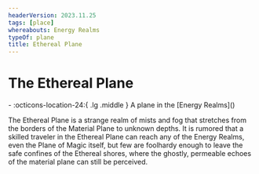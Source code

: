```yaml
---
headerVersion: 2023.11.25
tags: [place]
whereabouts: Energy Realms
typeOf: plane
title: Ethereal Plane
---
```

# The Ethereal Plane
<div class="grid cards ext-narrow-margin ext-one-column" markdown>
-    :octicons-location-24:{ .lg .middle } A plane in the [Energy Realms](<energy-realms/energy-realms.md>)  
</div>




The Ethereal Plane is a strange realm of mists and fog that stretches from the borders of the Material Plane to unknown depths. It is rumored that a skilled traveler in the Ethereal Plane can reach any of the Energy Realms, even the Plane of Magic itself, but few are foolhardy enough to leave the safe confines of the Ethereal shores, where the ghostly, permeable echoes of the material plane can still be perceived. 

